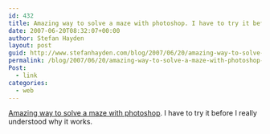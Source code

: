 ```yaml
---
id: 432
title: Amazing way to solve a maze with photoshop. I have to try it before I really understood why it works.
date: 2007-06-20T08:32:07+00:00
author: Stefan Hayden
layout: post
guid: http://www.stefanhayden.com/blog/2007/06/20/amazing-way-to-solve-a-maze-with-photoshop-i-have-to-try-it-before-i-really-understood-why-it-works/
permalink: /blog/2007/06/20/amazing-way-to-solve-a-maze-with-photoshop-i-have-to-try-it-before-i-really-understood-why-it-works/
Post:
  - link
categories:
  - web
---
```

<p><a href="http://taint.org/2007/06/19/121541a.html">Amazing way to solve a maze with photoshop</a>. I have to try it before I really understood why it works.
</p>
